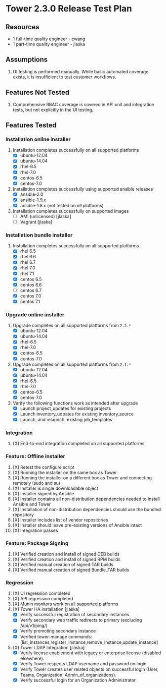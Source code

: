# Tower 2.3.0 Release Test Plan

## Resources
* 1 full-time quality engineer - cwang
* 1 part-time quality engineer - jlaska

## Assumptions
1. UI testing is performed manually.  While basic automated coverage exists, it is insufficient to test customer workflows.

## Features Not Tested
1. Comprehensive RBAC coverage is covered in API unit and integration tests, but not explicitly in the UI testing.

## Features Tested

### Installation online installer
1. Installation completes successfully on all supported platforms
    * [x] ubuntu-12.04
    * [x] ubuntu-14.04
    * [x] rhel-6.5
    * [x] rhel-7.0
    * [x] centos-6.5
    * [x] centos-7.0
1. Installation completes successfully using supported ansible releases
    * [x] ansible-2.0
    * [x] ansible-1.9.x
    * [x] ansible-1.8.x (not tested on *all* platforms)
1. Installation completes successfully on supported images
    * [ ] AMI (unlicensed) [jlaska]
    * [ ] Vagrant [jlaska]

### Installation bundle installer
1. Installation completes successfully on all supported platforms
    * [X] rhel 6.5
    * [X] rhel 6.6
    * [X] rhel 6.7
    * [X] rhel 7.0
    * [X] rhel 7.1
    * [X] centos 6.5
    * [X] centos 6.6
    * [ ] centos 6.7
    * [X] centos 7.0
    * [X] centos 7.1

### Upgrade online installer
1. Upgrade completes on all supported platforms from `2.2.*`
    * [X] ubuntu-12.04
    * [X] ubuntu-14.04
    * [X] rhel-6.5
    * [X] rhel-7.0
    * [X] centos-6.5
    * [X] centos-7.0
1. Upgrade completes on all supported platforms from `2.1.*`
    * [X] ubuntu-12.04
    * [X] ubuntu-14.04
    * [X] rhel-6.5
    * [X] rhel-7.0
    * [X] centos-6.5
    * [X] centos-7.0
1. Verify the following functions work as intended after upgrade
    * [x] Launch project_updates for existing projects
    * [x] Launch inventory_udpates for existing inventory_source
    * [x] Launch, and relaunch, existing job_templates

### Integration
1. [X] End-to-end integration completed on all supported platforms

### Feature: Offline installer
1. [X] Retest the configure script
1. [X] Running the installer on the same box as Tower
1. [X] Running the installer on a different box as Tower and connecting remotely (sudo and su)
1. [X] Installer is single downloadable object
1. [X] Installer signed by Ansible
1. [X] Installer contains all non-distribution dependencies needed to install Ansible and Tower
1. [X] Installation of non-distribution dependencies should use the bundled repository
1. [X] Installer includes list of vendor repositories
1. [X] Installer should leave pre-existing versions of Ansible intact
1. [X] Integration passes

### Feature: Package Signing
1. [X] Verified creation and install of signed DEB builds
1. [X] Verified creation and install of signed RPM builds
1. [X] Verified manual creation of signed TAR builds
1. [X] Verified manual creation of signed Bundle_TAR builds

### Regression
1. [X] UI regression completed
1. [X] API regression completed
1. [X] Munin monitors work on all supported platforms
1. [X] Tower HA installation [jlaska]
    * [X] Verify successful registration of secondary instances
    * [X] Verify secondary web traffic redirects to primary (excluding /api/v1/ping/)
    * [X] Verify promoting secondary instance
    * [X] Verified tower-manage commands: [list_instances,register_instance,remove_instance,update_instance]
1. [X] Tower LDAP Integration [jlaska]
    * [X] Verify license enablement with legacy or enterprise license (disabled elsewhere).
    * [X] Verify Tower respects LDAP username and password on login
    * [X] Verify Tower creates user related objects on successful login (User, Teams, Organization, Admin_of_organizations).
    * [X] Verify successful login for an Organization Administrator
